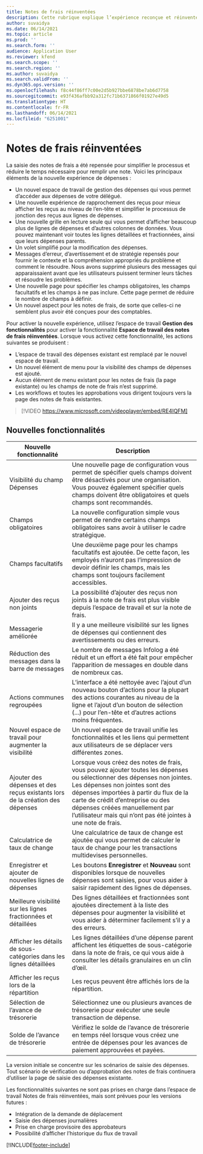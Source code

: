 ```yaml
---
title: Notes de frais réinventées
description: Cette rubrique explique l’expérience reconçue et réinventée pour la saisie de notes de frais.
author: suvaidya
ms.date: 06/14/2021
ms.topic: article
ms.prod: ''
ms.search.form: ''
audience: Application User
ms.reviewer: kfend
ms.search.scope: ''
ms.search.region: ''
ms.author: suvaidya
ms.search.validFrom: ''
ms.dyn365.ops.version: ''
ms.openlocfilehash: f8c44f86ff7c00e2d5b927bbe6878be7ab6d7758
ms.sourcegitcommit: e93f436afbb92a312fc71b6371866f01927e49d5
ms.translationtype: HT
ms.contentlocale: fr-FR
ms.lasthandoff: 06/14/2021
ms.locfileid: "6251001"
---
```

# <a name="expense-reports-reimagined"></a>Notes de frais réinventées

La saisie des notes de frais a été repensée pour simplifier le processus et réduire le temps nécessaire pour remplir une note. Voici les principaux éléments de la nouvelle expérience de dépenses :

- Un nouvel espace de travail de gestion des dépenses qui vous permet d’accéder aux dépenses de votre délégué.
- Une nouvelle expérience de rapprochement des reçus pour mieux afficher les reçus au niveau de l’en-tête et simplifier le processus de jonction des reçus aux lignes de dépenses.
- Une nouvelle grille en lecture seule qui vous permet d’afficher beaucoup plus de lignes de dépenses et d’autres colonnes de données. Vous pouvez maintenant voir toutes les lignes détaillées et fractionnées, ainsi que leurs dépenses parents.
- Un volet simplifié pour la modification des dépenses.
- Messages d’erreur, d’avertissement et de stratégie repensés pour fournir le contexte et la compréhension appropriés du problème et comment le résoudre. Nous avons supprimé plusieurs des messages qui apparaissaient avant que les utilisateurs puissent terminer leurs tâches et résoudre les problèmes.
- Une nouvelle page pour spécifier les champs obligatoires, les champs facultatifs et les champs à ne pas inclure. Cette page permet de réduire le nombre de champs à définir.
- Un nouvel aspect pour les notes de frais, de sorte que celles-ci ne semblent plus avoir été conçues pour des comptables.

Pour activer la nouvelle expérience, utilisez l’espace de travail **Gestion des fonctionnalités** pour activer la fonctionnalité **Espace de travail des notes de frais réinventées**. Lorsque vous activez cette fonctionnalité, les actions suivantes se produisent :

- L’espace de travail des dépenses existant est remplacé par le nouvel espace de travail.
- Un nouvel élément de menu pour la visibilité des champs de dépenses est ajouté.
- Aucun élément de menu existant pour les notes de frais (la page existante) ou les champs de note de frais n’est supprimé.
- Les workflows et toutes les approbations vous dirigent toujours vers la page des notes de frais existantes.

> [!VIDEO https://www.microsoft.com/videoplayer/embed/RE4IQFM]

## <a name="new-features"></a>Nouvelles fonctionnalités

| Nouvelle fonctionnalité | Description |
|---|----|
| Visibilité du champ Dépenses | Une nouvelle page de configuration vous permet de spécifier quels champs doivent être désactivés pour une organisation. Vous pouvez également spécifier quels champs doivent être obligatoires et quels champs sont recommandés. |
| Champs obligatoires | La nouvelle configuration simple vous permet de rendre certains champs obligatoires sans avoir à utiliser le cadre stratégique. |
| Champs facultatifs | Une deuxième page pour les champs facultatifs est ajoutée. De cette façon, les employés n’auront pas l’impression de devoir définir les champs, mais les champs sont toujours facilement accessibles. |
| Ajouter des reçus non joints | La possibilité d’ajouter des reçus non joints à la note de frais est plus visible depuis l’espace de travail et sur la note de frais. |
| Messagerie améliorée | Il y a une meilleure visibilité sur les lignes de dépenses qui contiennent des avertissements ou des erreurs. |
| Réduction des messages dans la barre de messages| Le nombre de messages Infolog a été réduit et un effort a été fait pour empêcher l’apparition de messages en double dans de nombreux cas. |
| Actions communes regroupées | L’interface a été nettoyée avec l’ajout d’un nouveau bouton d’actions pour la plupart des actions courantes au niveau de la ligne et l’ajout d’un bouton de sélection (...) pour l’en-tête et d’autres actions moins fréquentes. |
| Nouvel espace de travail pour augmenter la visibilité | Un nouvel espace de travail unifie les fonctionnalités et les liens qui permettent aux utilisateurs de se déplacer vers différentes zones. |
| Ajouter des dépenses et des reçus existants lors de la création des dépenses | Lorsque vous créez des notes de frais, vous pouvez ajouter toutes les dépenses ou sélectionner des dépenses non jointes. Les dépenses non jointes sont des dépenses importées à partir du flux de la carte de crédit d’entreprise ou des dépenses créées manuellement par l’utilisateur mais qui n’ont pas été jointes à une note de frais.|
| Calculatrice de taux de change | Une calculatrice de taux de change est ajoutée qui vous permet de calculer le taux de change pour les transactions multidevises personnelles. |
| Enregistrer et ajouter de nouvelles lignes de dépenses | Les boutons **Enregistrer** et **Nouveau** sont disponibles lorsque de nouvelles dépenses sont saisies, pour vous aider à saisir rapidement des lignes de dépenses. |
| Meilleure visibilité sur les lignes fractionnées et détaillées | Des lignes détaillées et fractionnées sont ajoutées directement à la liste des dépenses pour augmenter la visibilité et vous aider à déterminer facilement s’il y a des erreurs. |
| Afficher les détails de sous-catégories dans les lignes détaillées | Les lignes détaillées d’une dépense parent affichent les étiquettes de sous-catégorie dans la note de frais, ce qui vous aide à consulter les détails granulaires en un clin d’œil.|
| Afficher les reçus lors de la répartition | Les reçus peuvent être affichés lors de la répartition. |
| Sélection de l’avance de trésorerie | Sélectionnez une ou plusieurs avances de trésorerie pour exécuter une seule transaction de dépense. |
| Solde de l’avance de trésorerie | Vérifiez le solde de l’avance de trésorerie en temps réel lorsque vous créez une entrée de dépenses pour les avances de paiement approuvées et payées. |

La version initiale se concentre sur les scénarios de saisie des dépenses. Tout scénario de vérification ou d’approbation des notes de frais continuera d’utiliser la page de saisie des dépenses existante.

Les fonctionnalités suivantes ne sont pas prises en charge dans l’espace de travail Notes de frais réinventées, mais sont prévues pour les versions futures : 

- Intégration de la demande de déplacement
- Saisie des dépenses journalières
- Prise en charge provisoire des approbateurs
- Possibilité d’afficher l’historique du flux de travail


[!INCLUDE[footer-include](../includes/footer-banner.md)]

